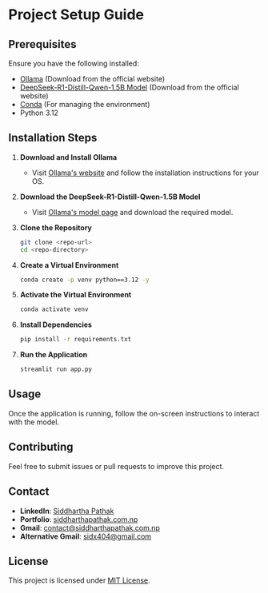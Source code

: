 # Project Setup Guide

## Prerequisites

Ensure you have the following installed:

- [Ollama](https://ollama.com/) (Download from the official website)
- [DeepSeek-R1-Distill-Qwen-1.5B Model](https://ollama.com/) (Download from the official website)
- [Conda](https://docs.conda.io/en/latest/) (For managing the environment)
- Python 3.12

## Installation Steps

1. **Download and Install Ollama**

   - Visit [Ollama's website](https://ollama.com/) and follow the installation instructions for your OS.

2. **Download the DeepSeek-R1-Distill-Qwen-1.5B Model**

   - Visit [Ollama's model page](https://ollama.com/) and download the required model.

3. **Clone the Repository**

   ```sh
   git clone <repo-url>
   cd <repo-directory>
   ```

4. **Create a Virtual Environment**

   ```sh
   conda create -p venv python==3.12 -y
   ```

5. **Activate the Virtual Environment**

   ```sh
   conda activate venv
   ```

6. **Install Dependencies**

   ```sh
   pip install -r requirements.txt
   ```

7. **Run the Application**

   ```sh
   streamlit run app.py
   ```

## Usage

Once the application is running, follow the on-screen instructions to interact with the model.

## Contributing

Feel free to submit issues or pull requests to improve this project.

## Contact

- **LinkedIn**: [Siddhartha Pathak](https://www.linkedin.com/in/siddharthapathak/)
- **Portfolio**: [siddharthapathak.com.np](https://siddharthapathak.com.np/)
- **Gmail**: contact@siddharthapathak.com.np
- **Alternative Gmail**: sidx404@gmail.com

## License

This project is licensed under [MIT License](LICENSE).
